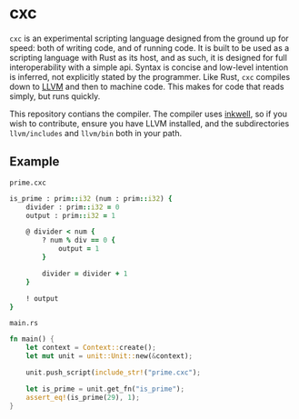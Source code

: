 # cxc

`cxc` is an experimental scripting language designed from the ground up for speed: both of writing code, and of running code. It is built to be used as a scripting language with Rust as its host, and as such, it is designed for full interoperability with a simple api. Syntax is concise and low-level intention is inferred, not explicitly stated by the programmer. Like Rust, `cxc` compiles down to [LLVM](llvm.org) and then to machine code. This makes for code that reads simply, but runs quickly.

This repository contians the compiler. The compiler uses [inkwell](https://github.com/TheDan64/inkwell), so if you wish to contribute, ensure you have LLVM installed, and the subdirectories `llvm/includes` and `llvm/bin` both in your path.

## Example

`prime.cxc`
```ruby
is_prime : prim::i32 (num : prim::i32) {
    divider : prim::i32 = 0
    output : prim::i32 = 1

    @ divider < num {
        ? num % div == 0 {
            output = 1
        }

        divider = divider + 1
    }

    ! output
}
```

`main.rs`
```rust
fn main() {
    let context = Context::create();
    let mut unit = unit::Unit::new(&context);

    unit.push_script(include_str!("prime.cxc");

    let is_prime = unit.get_fn("is_prime");
    assert_eq!(is_prime(29), 1);
}
```
